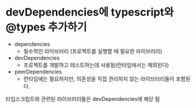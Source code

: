 # devDependencies에 typescript와 @types 추가하기

- dependencies
  - 필수적인 라이브러리 (프로젝트를 실행할 때 필요한 라이브러리)
- devDependencies
  - 프로젝트를 개발하고 테스트하는데 사용됨(런타임에서는 제외된다)
- peerDependencies
  - 런타임에는 필요하지만, 의존성을 직접 관리하지 않는 라이브러리들이 포함된다.

타입스크립트와 관련된 라이브러리들은 devDependencies에 해당 됨

